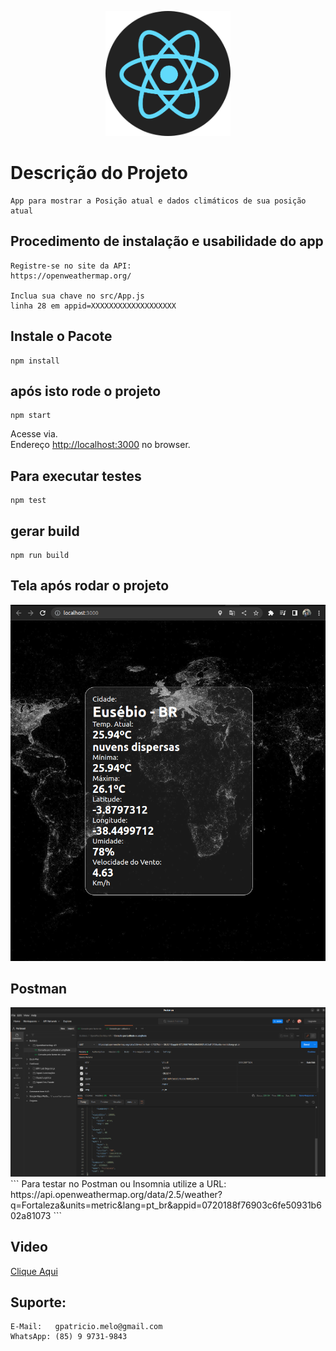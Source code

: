 <p align="center">
  <a href="https://reactjs.org/" target="blank"><img src="./src/assets/logo-react.png" width="200" alt="ReactJs" /></a>
</p>


# Descrição do Projeto
```
App para mostrar a Posição atual e dados climáticos de sua posição atual 
```

## Procedimento de instalação e usabilidade do app
```
Registre-se no site da API:
https://openweathermap.org/

Inclua sua chave no src/App.js
linha 28 em appid=XXXXXXXXXXXXXXXXXXX
```

## Instale o Pacote 
```
npm install
```

## após isto rode o projeto
```
npm start
```

Acesse via.\
Endereço [http://localhost:3000](http://localhost:3000) no browser.

## Para executar testes
```
npm test
```

## gerar build
```
npm run build
```

## Tela após rodar o projeto
<img src="./src/assets/tela.png" alt="Tela do Projeto" /> 

## Postman
<img src="./src/assets/postman.png" alt="Postman" /> 
```
Para testar no Postman ou Insomnia utilize a URL:
https://api.openweathermap.org/data/2.5/weather?q=Fortaleza&units=metric&lang=pt_br&appid=0720188f76903c6fe50931b602a81073
```

## Video
<a href="https://youtu.be/bwoMW1he3Vk" target="_blank">Clique Aqui</a>

## Suporte:
``` 
E-Mail:   gpatricio.melo@gmail.com 
WhatsApp: (85) 9 9731-9843
```
